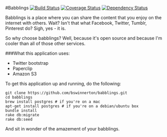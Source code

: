 #Babblings
[![Build Status](https://travis-ci.org/bswinnerton/babblings.png)](https://travis-ci.org/bswinnerton/babblings)
[![Coverage Status](https://coveralls.io/repos/bswinnerton/babblings/badge.png?branch=rails4redesign)](https://coveralls.io/r/bswinnerton/babblings?branch=rails4redesign)
[![Dependency Status](https://gemnasium.com/bswinnerton/babblings.png)](https://gemnasium.com/bswinnerton/babblings)

Babblings is a place where you can share the content that you enjoy on the internet with others. Wait? Isn't that what Facebook, Twitter, Tumblr, Pinterest do? Sigh, yes - it is.

So why choose babblings? Well, because it's open source and because I'm cooler than all of those other services.

###What this application uses:
* Twitter bootstrap
* Paperclip
* Amazon S3

To get this application up and running, do the following:

```
git clone https://github.com/bswinnerton/babblings.git
cd babblings
brew install postgres # if you're on a mac
apt-get install postgres # if you're on a debian/ubuntu box
bundle install
rake db:migrate
rake db:seed
```
And sit in wonder of the amazement of your babblings.
